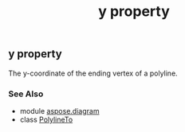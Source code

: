 ﻿---
title: y property
second_title: Aspose.Diagram for Python via .NET API References
description: 
type: docs
weight: 70
url: /python-net/aspose.diagram/polylineto/y/
is_root: false
---

## y property


The y-coordinate of the ending vertex of a polyline.

### See Also
* module [aspose.diagram](../../)
* class [PolylineTo](/diagram/python-net/aspose.diagram/polylineto)
